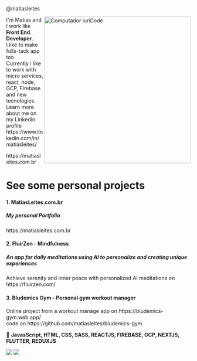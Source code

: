  
@matiasleites 


<img src="https://raw.githubusercontent.com/MicaelliMedeiros/micaellimedeiros/master/image/computer-illustration.png" min-width="400px" max-width="400px" width="400px" align="right" alt="Computador iuriCode">

<p align="left"> 
  I'm Matias and I work like <strong>Front End Developer</strong>.<br>
  I like to make fulls-tack app too<br>
  Currently i like to work with micro services, react, node, GCP, Firebase and new tecnologies.
  Learn more about me on my Linkedin profile https://www.linkedin.com/in/matiasleites/
</p>
<p>
   https://matiasleites.com.br
</p>
<h1>
 See some personal projects
</h1>

<h4>
 1. MatiasLeites.com.br
</h4>
<h5>
 My personal Portfolio
</h5>

<p align="left"> 
  https://matiasleites.com.br
</p>

<h4>
 2. FluirZen - Mindfulness
</h4>
<h5>
 An app for daily meditations using AI to personalize and creating unique experiences
</h5>

<p align="left"> 
  Achieve serenity and inner peace with personalized AI meditations on https://fluirzen.com/ 
</p>

<h4>
 3. Bludemics Gym - Personal gym workout manager
</h4>

<p align="left"> 
  Online project from a workout manage app on https://bludemics-gym.web.app/ <br>code on https://github.com/matiasleites/bludemics-gym
</p>

<p align="left">
  🦄 <strong>JavasScript, HTML, CSS, SASS, REACTJS, FIREBASE, GCP, NEXTJS, FLUTTER, REDUXJS</strong>
</p>


<p align="left">
  <a href="mailto:matiasleitesg@gmail.com" alt="Gmail" target="blank">
  <img src="https://img.shields.io/badge/-Gmail-FF0000?style=flat-square&labelColor=FF0000&logo=gmail&logoColor=white" /></a>

  <a href="https://www.linkedin.com/in/matiasleites/" alt="Linkedin" target="blank">
  <img src="https://img.shields.io/badge/-Linkedin-0e76a8?style=flat-square&logo=Linkedin&logoColor=white&link"  /></a>

</p>  


